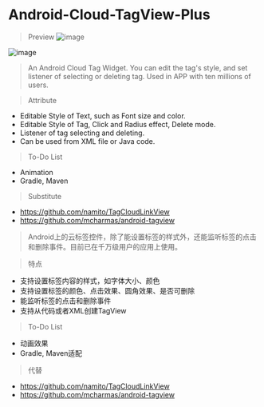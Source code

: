 # Android-Cloud-TagView-Plus

>Preview
![image](https://raw.githubusercontent.com/kidhaibara/Android-Cloud-TagView-Plus/master/raw/tagview_screenshot.png)

![image](https://raw.githubusercontent.com/kidhaibara/Android-Cloud-TagView-Plus/master/raw/Screenshot_2015-03-27-16-35-42.png)


>An Android Cloud Tag Widget. You can edit the tag's style, and set listener of selecting or deleting tag. Used in APP with ten millions of users. 


>Attribute

- Editable Style of Text, such as Font size and color.
- Editable Style of Tag, Click and Radius effect, Delete mode.
- Listener of tag selecting and deleting.
- Can be used from XML file or Java code.


>To-Do List

- Animation
- Gradle, Maven



>Substitute

- https://github.com/namito/TagCloudLinkView
- https://github.com/mcharmas/android-tagview



>Android上的云标签控件，除了能设置标签的样式外，还能监听标签的点击和删除事件。目前已在千万级用户的应用上使用。

>特点

- 支持设置标签内容的样式，如字体大小、颜色
- 支持设置标签的颜色、点击效果、圆角效果、是否可删除
- 能监听标签的点击和删除事件
- 支持从代码或者XML创建TagView

>To-Do List

- 动画效果
- Gradle, Maven适配

>代替

- https://github.com/namito/TagCloudLinkView
- https://github.com/mcharmas/android-tagview


